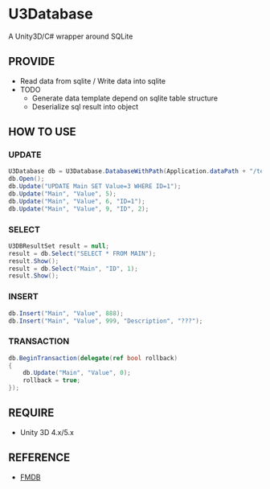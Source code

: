 # U3Database
A Unity3D/C# wrapper around SQLite 

## PROVIDE
* Read data from sqlite / Write data into sqlite
* TODO
	* Generate data template depend on sqlite table structure
	* Deserialize sql result into object

## HOW TO USE
### UPDATE
``` c#
U3Database db = U3Database.DatabaseWithPath(Application.dataPath + "/test.db");
db.Open();
db.Update("UPDATE Main SET Value=3 WHERE ID=1");
db.Update("Main", "Value", 5);
db.Update("Main", "Value", 6, "ID=1");
db.Update("Main", "Value", 9, "ID", 2);
```

### SELECT
```c#
U3DBResultSet result = null;
result = db.Select("SELECT * FROM MAIN");
result.Show();
result = db.Select("Main", "ID", 1);
result.Show();
```

### INSERT
```c#
db.Insert("Main", "Value", 888);
db.Insert("Main", "Value", 999, "Description", "???");
```

### TRANSACTION
```c#
db.BeginTransaction(delegate(ref bool rollback)
{
    db.Update("Main", "Value", 0);
    rollback = true;
});
```

## REQUIRE
* Unity 3D 4.x/5.x


## REFERENCE

* [FMDB](https://github.com/ccgus/fmdb)